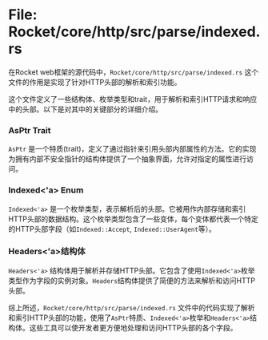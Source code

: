 # File: Rocket/core/http/src/parse/indexed.rs

在Rocket web框架的源代码中，`Rocket/core/http/src/parse/indexed.rs` 这个文件的作用是实现了针对HTTP头部的解析和索引功能。

这个文件定义了一些结构体、枚举类型和trait，用于解析和索引HTTP请求和响应中的头部。以下是对其中的关键部分的详细介绍。

### AsPtr Trait
`AsPtr` 是一个特质(trait)，定义了通过指针来引用头部内部属性的方法。它的实现为拥有内部不安全指针的结构体提供了一个抽象界面，允许对指定的属性进行访问。

### Indexed<'a> Enum
`Indexed<'a>` 是一个枚举类型，表示解析后的头部。它被用作内部存储和索引HTTP头部的数据结构。这个枚举类型包含了一些变体，每个变体都代表一个特定的HTTP头部字段（如`Indexed::Accept`, `Indexed::UserAgent`等）。

### Headers<'a>结构体
`Headers<'a>` 结构体用于解析并存储HTTP头部。它包含了使用`Indexed<'a>`枚举类型作为字段的实例对象。`Headers`结构体提供了简便的方法来解析和访问HTTP头部。

综上所述，`Rocket/core/http/src/parse/indexed.rs` 文件中的代码实现了解析和索引HTTP头部的功能，使用了`AsPtr`特质、`Indexed<'a>`枚举和`Headers<'a>`结构体。这些工具可以使开发者更方便地处理和访问HTTP头部的各个字段。

